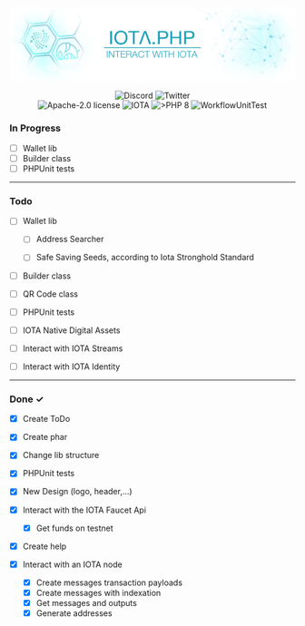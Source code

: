 ![IOTA.php](./help/images/IOTA_PHP_Banner_Interact.png)

<p style="text-align:center;">
  <a href="https://discord.iota.org/" style="text-decoration:none;"><img src="https://img.shields.io/badge/Discord-9cf.svg?style=social&logo=discord" alt="Discord"></a>
  <a href="https://twitter.com/IOTAphp/" style="text-decoration:none;"><img src="https://img.shields.io/badge/Twitter-9cf.svg?style=social&logo=twitter" alt="Twitter"></a>
  <br>
  <a href="https://github.com/iota-community/iota.php/LICENSE" style="text-decoration:none;"><img src="https://img.shields.io/badge/license-Apache--2.0-green?style=flat-square" alt="Apache-2.0 license"></a>
  <a href="https://www.iota.org/" style="text-decoration:none;"><img src="https://img.shields.io/badge/IOTA-lightgrey?style=flat&logo=iota" alt="IOTA"></a>
  <a href="https://www.php.net/" style="text-decoration:none;"><img src="https://img.shields.io/badge/PHP->= 8.x-blue?style=flat-square" alt=">PHP 8"></a>
  <img src="https://github.com/iota-community/iota.php/actions/workflows/phpunit.yml/badge.svg" alt="WorkflowUnitTest">
</p>

### In Progress 

- [ ] Wallet lib
- [ ] Builder class
- [ ] PHPUnit tests

---

### Todo

- [ ] Wallet lib
    - [ ] Address Searcher
    - [ ] Safe Saving Seeds, according to Iota Stronghold Standard
  

- [ ] Builder class
- [ ] QR Code class


- [ ] PHPUnit tests
  

- [ ] IOTA Native Digital Assets


- [ ] Interact with IOTA Streams
- [ ] Interact with IOTA Identity

---

### Done ✓

- [x] Create ToDo
- [x] Create phar
- [x] Change lib structure
- [x] PHPUnit tests
- [x] New Design (logo, header,...)


- [x] Interact with the IOTA Faucet Api
    - [x] Get funds on testnet
  

- [x] Create help


- [x] Interact with an IOTA node
    - [x] Create messages transaction payloads
    - [x] Create messages with indexation
    - [x] Get messages and outputs
    - [x] Generate addresses 
